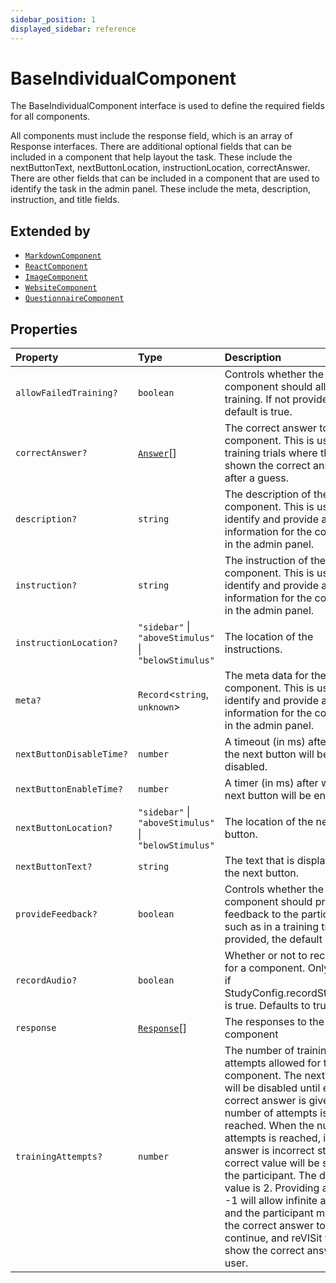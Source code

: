 ```yaml
---
sidebar_position: 1
displayed_sidebar: reference
---
```


# BaseIndividualComponent

The BaseIndividualComponent interface is used to define the required fields for all components.

All components must include the response field, which is an array of Response interfaces.
There are additional optional fields that can be included in a component that help layout the task. These include the nextButtonText, nextButtonLocation, instructionLocation, correctAnswer.
There are other fields that can be included in a component that are used to identify the task in the admin panel. These include the meta, description, instruction, and title fields.

## Extended by

- [`MarkdownComponent`](MarkdownComponent.md)
- [`ReactComponent`](ReactComponent.md)
- [`ImageComponent`](ImageComponent.md)
- [`WebsiteComponent`](WebsiteComponent.md)
- [`QuestionnaireComponent`](QuestionnaireComponent.md)

## Properties

| Property | Type | Description |
| :------ | :------ | :------ |
| `allowFailedTraining?` | `boolean` | Controls whether the component should allow failed training. If not provided, the default is true. |
| `correctAnswer?` | [`Answer`](Answer.md)[] | The correct answer to the component. This is used for training trials where the user is shown the correct answer after a guess. |
| `description?` | `string` | The description of the component. This is used to identify and provide additional information for the component in the admin panel. |
| `instruction?` | `string` | The instruction of the component. This is used to identify and provide additional information for the component in the admin panel. |
| `instructionLocation?` | `"sidebar"` \| `"aboveStimulus"` \| `"belowStimulus"` | The location of the instructions. |
| `meta?` | `Record`\<`string`, `unknown`\> | The meta data for the component. This is used to identify and provide additional information for the component in the admin panel. |
| `nextButtonDisableTime?` | `number` | A timeout (in ms) after which the next button will be disabled. |
| `nextButtonEnableTime?` | `number` | A timer (in ms) after which the next button will be enabled. |
| `nextButtonLocation?` | `"sidebar"` \| `"aboveStimulus"` \| `"belowStimulus"` | The location of the next button. |
| `nextButtonText?` | `string` | The text that is displayed on the next button. |
| `provideFeedback?` | `boolean` | Controls whether the component should provide feedback to the participant, such as in a training trial. If not provided, the default is false. |
| `recordAudio?` | `boolean` | Whether or not to record audio for a component. Only relevant if StudyConfig.recordStudyAudio is true. Defaults to true. |
| `response` | [`Response`](../type-aliases/Response.md)[] | The responses to the component |
| `trainingAttempts?` | `number` | The number of training attempts allowed for the component. The next button will be disabled until either the correct answer is given or the number of attempts is reached. When the number of attempts is reached, if the answer is incorrect still, the correct value will be shown to the participant. The default value is 2. Providing a value of -1 will allow infinite attempts and the participant must enter the correct answer to continue, and reVISit will not show the correct answer to the user. |
